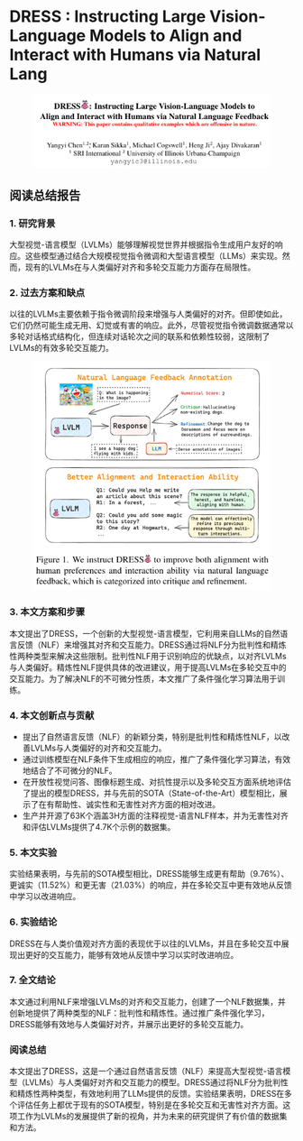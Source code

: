 # DRESS : Instructing Large Vision-Language Models to  Align and Interact with Humans via Natural Lang

<figure><img src="../.gitbook/assets/image (4) (1) (1) (1) (1) (1) (1) (1) (1) (1) (1) (1) (1) (1) (1) (1) (1) (1) (1) (1) (1) (1) (1) (1) (1) (1) (1) (1) (1) (1) (1) (1) (1) (1) (1) (1) (1) (1) (1) (1) (1) (1) (1) (1) (1) (1) (1) (1) (1) (1) (1) (1) (1).png" alt=""><figcaption></figcaption></figure>

## 阅读总结报告

### 1. 研究背景

大型视觉-语言模型（LVLMs）能够理解视觉世界并根据指令生成用户友好的响应。这些模型通过结合大规模视觉指令微调和大型语言模型（LLMs）来实现。然而，现有的LVLMs在与人类偏好对齐和多轮交互能力方面存在局限性。

### 2. 过去方案和缺点

以往的LVLMs主要依赖于指令微调阶段来增强与人类偏好的对齐。但即使如此，它们仍然可能生成无用、幻觉或有害的响应。此外，尽管视觉指令微调数据通常以多轮对话格式结构化，但连续对话轮次之间的联系和依赖性较弱，这限制了LVLMs的有效多轮交互能力。

<figure><img src="../.gitbook/assets/image (1) (1) (1) (1) (1) (1) (1) (1) (1) (1) (1) (1) (1) (1) (1) (1) (1) (1) (1) (1) (1) (1) (1) (1) (1) (1) (1) (1) (1) (1) (1) (1) (1) (1) (1) (1) (1) (1) (1) (1) (1) (1) (1) (1) (1) (1) (1) (1) (1) (1) (1) (1) (1) (1) (1) (1) (1) (1) (1) (1) ( (6).png" alt=""><figcaption></figcaption></figure>

### 3. 本文方案和步骤

本文提出了DRESS，一个创新的大型视觉-语言模型，它利用来自LLMs的自然语言反馈（NLF）来增强其对齐和交互能力。DRESS通过将NLF分为批判性和精炼性两种类型来解决这些限制。批判性NLF用于识别响应的优缺点，以对齐LVLMs与人类偏好。精炼性NLF提供具体的改进建议，用于提高LVLMs在多轮交互中的交互能力。为了解决NLF的不可微分性质，本文推广了条件强化学习算法用于训练。

### 4. 本文创新点与贡献

* 提出了自然语言反馈（NLF）的新颖分类，特别是批判性和精炼性NLF，以改善LVLMs与人类偏好的对齐和交互能力。
* 通过训练模型在NLF条件下生成相应的响应，推广了条件强化学习算法，有效地结合了不可微分的NLF。
* 在开放性视觉问答、图像标题生成、对抗性提示以及多轮交互方面系统地评估了提出的模型DRESS，并与先前的SOTA（State-of-the-Art）模型相比，展示了在有帮助性、诚实性和无害性对齐方面的相对改进。
* 生产并开源了63K个涵盖3H方面的注释视觉-语言NLF样本，并为无害性对齐和评估LVLMs提供了4.7K个示例的数据集。

### 5. 本文实验

实验结果表明，与先前的SOTA模型相比，DRESS能够生成更有帮助（9.76%）、更诚实（11.52%）和更无害（21.03%）的响应，并在多轮交互中更有效地从反馈中学习以改进响应。

### 6. 实验结论

DRESS在与人类价值观对齐方面的表现优于以往的LVLMs，并且在多轮交互中展现出更好的交互能力，能够有效地从反馈中学习以实时改进响应。

### 7. 全文结论

本文通过利用NLF来增强LVLMs的对齐和交互能力，创建了一个NLF数据集，并创新地提供了两种类型的NLF：批判性和精炼性。通过推广条件强化学习，DRESS能够有效地与人类偏好对齐，并展示出更好的多轮交互能力。

### 阅读总结

本文提出了DRESS，这是一个通过自然语言反馈（NLF）来提高大型视觉-语言模型（LVLMs）与人类偏好对齐和交互能力的模型。DRESS通过将NLF分为批判性和精炼性两种类型，有效地利用了LLMs提供的反馈。实验结果表明，DRESS在多个评估任务上都优于现有的SOTA模型，特别是在多轮交互和无害性对齐方面。这项工作为LVLMs的发展提供了新的视角，并为未来的研究提供了有价值的数据集和方法。
